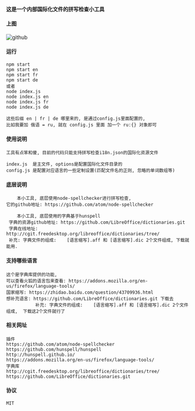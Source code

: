 
#### 这是一个内部国际化文件的拼写检查小工具

#### 上图

![github](https://github.com/tm-roamer/spell-tool/blob/master/docs/spell.png?raw=true "demo")

#### 运行

    npm start
    npm start en
    npm start fr
    npm start de
    或者
    node index.js 
    node index.js en
    node index.js fr
    node index.js de
    
    这些后缀 en | fr | de 哪里来的, 是通过config.js里面配置的, 
    比如我要加 俄语 = ru, 就在 config.js 里面 加一个 ru:{} 对象即可
    
#### 使用说明

    工具有点笨和傻, 目前的代码只能支持拼写检查i18n.json的国际化资源文件
    
    index.js  是主文件, options是配置国际化文件目录的
    config.js 是配置对应语言的一些定制设置(匹配文件名的正则, 忽略的单词数组等)
    
#### 底层说明

        本小工具, 底层使用node-spellchecker进行拼写检查, 
    它的github地址: https://github.com/atom/node-spellchecker
        
        本小工具, 底层使用的字典基于hunspell
     字典的资源github地址: https://github.com/LibreOffice/dictionaries.git
     字典在线地址:  http://cgit.freedesktop.org/libreoffice/dictionaries/tree/
     补充: 字典文件的组成:    [语言缩写].aff 和 [语言缩写].dic 2个文件组成, 下载就能用.  
    
#### 支持哪些语言
    
    这个是字典库提供的功能, 
    可以查看火狐的语言包来查看: https://addons.mozilla.org/en-us/firefox/language-tools/
    国家缩写: https://zhidao.baidu.com/question/43709936.html
    想补充语言: https://github.com/LibreOffice/dictionaries.git 下载去
               补充: 字典文件的组成:    [语言缩写].aff 和 [语言缩写].dic 2个文件组成,  下载这2个文件就行了

#### 相关网址

    插件
    https://github.com/atom/node-spellchecker
    https://github.com/hunspell/hunspell
    http://hunspell.github.io/
    https://addons.mozilla.org/en-us/firefox/language-tools/
    字典库
    http://cgit.freedesktop.org/libreoffice/dictionaries/tree/
    https://github.com/LibreOffice/dictionaries.git
    
#### 协议
    MIT